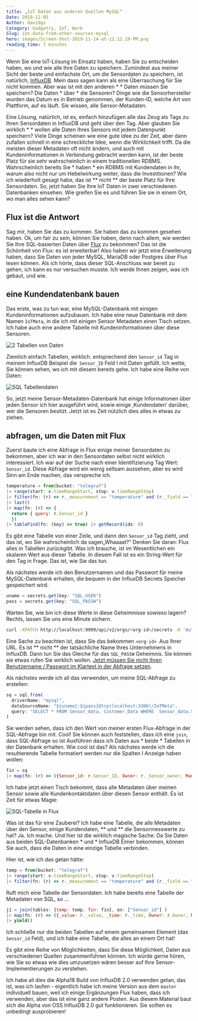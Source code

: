 ```yaml
---
title: „IoT Daten aus anderen Quellen MySQL“
Date: 2019-12-05
Author: davidgs
Category: Gadgetry, IoT, Work
Slug: iot-data-from-other-sources-mysql
hero: images/Screen-Shot-2019-11-14-at-12.12.19-PM.png
reading_time: 7 minutes
---
```


Wenn Sie eine IoT-Lösung im Einsatz haben, haben Sie zu entscheiden haben, wo und wie alle Ihre Daten zu speichern. Zumindest aus meiner Sicht der beste und einfachste Ort, um die Sensordaten zu speichern, ist natürlich, [InfluxDB](https://www.influxdata.com/products/influxdb-overview/). Mein dass sagen kann als eine Überraschung für Sie nicht kommen. Aber was ist mit den anderen * * Daten müssen Sie speichern? Die Daten * über * die Sensoren? Dinge wie die Sensorhersteller wurden das Datum es in Betrieb genommen, der Kunden-ID, welche Art von Plattform, auf es läuft. Sie wissen, alle Sensor-Metadaten.

Eine Lösung, natürlich, ist es, einfach hinzufügen alle das Zeug als Tags zu Ihren Sensordaten in InfluxDB und geht über den Tag. Aber glauben Sie wirklich * * wollen alle Daten Ihres Sensors mit jedem Datenpunkt speichern? Viele Dinge scheinen wie eine gute Idee zu der Zeit, aber dann zufallen schnell in eine schreckliche Idee, wenn die Wirklichkeit trifft. Da die meisten dieser Metadaten oft nicht ändern, und auch mit Kundeninformationen in Verbindung gebracht werden kann, ist der beste Platz für sie sehr wahrscheinlich in einem traditionellen RDBMS. Wahrscheinlich bereits Sie * haben * ein RDBMS mit Kundendaten in ihr, warum also nicht nur um Hebelwirkung weiter, dass die Investitionen? Wie ich wiederholt gesagt habe, das ist ** nicht ** der beste Platz für Ihre Sensordaten. So, jetzt haben Sie Ihre IoT Daten in zwei verschiedenen Datenbanken einsehen. Wie greifen Sie es und führen Sie sie in einem Ort, wo man alles sehen kann?

## Flux ist die Antwort

Sag mir, haben Sie das zu kommen. Sie haben das zu kommen gesehen haben. Ok, um fair zu sein, können Sie haben, denn nach allem, wie werden Sie Ihre SQL-basierten Daten über [Flux](https://www.influxdata.com/products/flux/) zu bekommen? Das ist die Schönheit von Flux: es ist erweiterbar! Also haben wir jetzt eine Erweiterung haben, dass Sie Daten von jeder MySQL, MariaDB oder Postgres über Flux lesen können. Als ich hörte, dass dieser SQL-Anschluss war bereit zu gehen, ich kann es nur versuchen musste. Ich werde Ihnen zeigen, was ich gebaut, und wie.

## eine Kundendatenbank bauen

Das erste, was zu tun war, eine MySQL-Datenbank mit einigen Kundeninformationen aufzubauen. Ich habe eine neue Datenbank mit dem Namen `IoTMeta`, in die ich mit einigen Sensor Metadaten einen Tisch setzen. Ich habe auch eine andere Tabelle mit Kundeninformationen über diese Sensoren.

![2 Tabellen von Daten](/posts/category/database/imagesScreen-Shot-2019-11-14-at-11.38.33-AM.png)

Ziemlich einfach Tabellen, wirklich. entsprechend den `Sensor_id` Tag in meinem InfluxDB Beispiel die` Sensor_ID` Feld I mit Daten gefüllt. Ich wette, Sie können sehen, wo ich mit diesem bereits gehe. Ich habe eine Reihe von Daten:

![SQL Tabellendaten](/posts/category/database/imagesScreen-Shot-2019-11-14-at-11.48.38-AM.png)

So, jetzt meine Sensor-Metadaten-Datenbank hat einige Informationen über jeden Sensor ich hier ausgeführt wird, sowie einige ‚Kundendaten‘ darüber, wer die Sensoren besitzt. Jetzt ist es Zeit nützlich dies alles in etwas zu ziehen.

## abfragen, um die Daten mit Flux

Zuerst baute ich eine Abfrage in Flux einige meiner Sensordaten zu bekommen, aber ich war in den Sensordaten selbst nicht wirklich interessiert. Ich war auf der Suche nach einer Identifizierung Tag Wert: `Sensor_id`. Diese Abfrage wird ein wenig seltsam aussehen, aber es wird Sinn am Ende machen, das verspreche ich.

```js
temperature = from(bucket: "telegraf")
|> range(start: v.timeRangeStart, stop: v.timeRangeStop)
|> filter(fn: (r) => r._measurement == "temperature" and (r._field == "temp_c"))
|> last()
|> map(fn: (r) => {
  return { query: r.Sensor_id }
  })
|> tableFind(fn: (key) => true) |> getRecord(idx: 0)
```

Es gibt eine Tabelle von einer Zeile, und dann den `Sensor_id` Tag zieht, und das ist, wo Sie wahrscheinlich da sagen„Whaaaat?“ Denken Sie daran: Flux alles in Tabellen zurückgibt. Was ich brauche, ist im Wesentlichen ein skalaren Wert aus dieser Tabelle. In diesem Fall ist es ein String-Wert für den Tag in Frage. Das ist, wie Sie das tun.

Als nächstes werde ich den Benutzernamen und das Passwort für meine MySQL-Datenbank erhalten, die bequem in der InfluxDB Secrets Speicher gespeichert wird.

```js
uname = secrets.get(key: "SQL_USER")
pass = secrets.get(key: "SQL_PASSW")
```

Warten Sie, wie bin ich diese Werte in diese Geheimnisse sowieso lagern? Rechts, lassen Sie uns eine Minute sichern.

```sh
curl -XPATCH http://localhost:9999/api/v2/orgs/<org-id>/secrets -H 'Authorization: Token <token>' -H 'Content-type: application/json' --data '{ "SQL_USER": “<username>" }'
```

Eine Sache zu beachten ist, dass Sie das bekommen `<org-id> `Aus Ihrer URL. Es ist ** nicht ** der tatsächliche Name Ihres Unternehmens in InfluxDB. Dann tun Sie das Gleiche für das `SQL_PASSW` Geheimnis. Sie können sie etwas rufen Sie wirklich wollen. [Jetzt müssen Sie nicht Ihren Benutzername / Passwort im Klartext in der Abfrage setzen](https://v2.docs.influxdata.com/v2.0/security/secrets/).

Als nächstes werde ich all das verwenden, um meine SQL-Abfrage zu erstellen:

```js
sq = sql.from(
  driverName: "mysql",
  dataSourceName: "${uname}:${pass}@tcp(localhost:3306)/IoTMeta",
  query: "SELECT * FROM Sensor_data, Customer_Data WHERE  Sensor_data.Sensor_ID = ${"\""+temperature.query+"\"  AND Sensor_data.measurement = \"temperature\" AND Sensor_data.CustomerID = Customer_Data.Customer_ID"}" //"SELECT * FROM Sensor_data WHERE Sensor_ID = ${"\""+temperature.query+"\" AND measurement = \"temperature\""}" //q //  humidity.query //"SELECT * FROM Sensor_Data WHERE Sensor_ID = \"THPL001\""// humidity.query
)
```

Sie werden sehen, dass ich den Wert von meiner ersten Flux-Abfrage in der SQL-Abfrage bin mit. Cool! Sie können auch feststellen, dass ich eine `join`, dass SQL-Abfrage so ist Ausführen dass ich Daten aus * beide * Tabellen in der Datenbank erhalten. Wie cool ist das? Als nächstes werde ich die resultierende Tabelle formatiert werden nur die Spalten I Anzeige haben wollen:

```js
fin = sq
|> map(fn: (r) => ({Sensor_id: r.Sensor_ID, Owner: r._Sensor_owner, Manufacturer: r.Sensor_mfg, MCU_Class: r.MCU_class, MCU_Vendor: r.MCU_vendor, Customer: r.Customer, Address: r.Address, Phone: r.phone}))
```

Ich habe jetzt einen Tisch bekommt, dass alle Metadaten über meinen Sensor sowie alle Kundenkontaktdaten über diesen Sensor enthält. Es ist Zeit für etwas Magie:

![SQL-Tabelle in Flux](/posts/category/database/images/Screen-Shot-2019-11-14-at-12.12.19-PM.png)

Was ist das für eine Zauberei? Ich habe eine Tabelle, die alle Metadaten über den Sensor, einige Kundendaten, ** und ** die Sensormesswerte zu hat? Ja. Ich mache. Und hier ist die wirklich magische Sache: Da Sie Daten aus beiden SQL-Datenbanken * und * InfluxDB Eimer bekommen, können Sie auch, dass die Daten in eine einzige Tabelle verbinden.

Hier ist, wie ich das getan hätte:

```js
temp = from(bucket: "telegraf")
|> range(start: v.timeRangeStart, stop: v.timeRangeStop)
|> filter(fn: (r) => r._measurement == "temperature" and (r._field == "temp_c"))
```

Ruft mich eine Tabelle der Sensordaten. Ich habe bereits eine Tabelle der Metadaten von SQL, so ...

```js
j1 = join(tables: {temp: temp, fin: fin}, on: ["Sensor_id"] )
|> map(fn: (r) => ({_value: r._value, _time: r._time, Owner: r.Owner, Manufacturer: r.Manufacturer, MCU_Class: r.MCU_Class, MCU_Vendor: r.MCU_Vendor, Customer: r.Customer, Address: r.Address, Phone: r.phone}))
|> yield()
```

Ich schließe nur die beiden Tabellen auf einem gemeinsamen Element (das `Sensor_id` Feld), und ich habe eine Tabelle, die alles an einem Ort hat!

Es gibt eine Reihe von Möglichkeiten, dass Sie diese Möglichkeit, Daten aus verschiedenen Quellen zusammenführen können. Ich würde gerne hören, wie Sie so etwas wie dies umzusetzen wären besser auf Ihre Sensor-Implementierungen zu verstehen.

Ich habe all dies die Alpha18 Build von InfluxDB 2.0 verwenden getan, das ist, was ich laufen - eigentlich habe ich meine Version aus dem `master` individuell bauen, weil ich einige Ergänzungen Flux haben, dass ich verwenden, aber das ist eine ganz andere Posten. Aus diesem Material baut sich die Alpha von OSS InfluxDB 2.0 gut funktionieren. Sie sollten es unbedingt ausprobieren!
